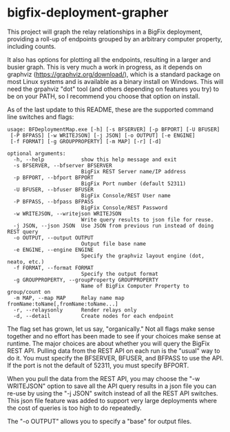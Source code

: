 # bigfix-deployment-grapher

This project will graph the relay relationships in a BigFix deployment,
providing a roll-up of endpoints grouped by an arbitrary computer property,
including counts.

It also has options for plotting all the endpoints, resulting in a larger
and busier graph. This is very much a work in progress, as it depends on
graphviz (https://graphviz.org/download/), which is a standard package
on most Linux systems and is available as a binary install on Windows.
This will need the grpahviz "dot" tool (and others depending on features you
try) to be on your PATH, so I recommend you choose that option on install.

As of the last update to this README, these are the supported command line
switches and flags:

~~~
usage: BFDeploymentMap.exe [-h] [-s BFSERVER] [-p BFPORT] [-U BFUSER]
 [-P BFPASS] [-w WRITEJSON] [-j JSON] [-o OUTPUT] [-e ENGINE]
 [-f FORMAT] [-g GROUPPROPERTY] [-m MAP] [-r] [-d]

optional arguments:
  -h, --help            show this help message and exit
  -s BFSERVER, --bfserver BFSERVER
                        BigFix REST Server name/IP address
  -p BFPORT, --bfport BFPORT
                        BigFix Port number (default 52311)
  -U BFUSER, --bfuser BFUSER
                        BigFix Console/REST User name
  -P BFPASS, --bfpass BFPASS
                        BigFix Console/REST Password
  -w WRITEJSON, --writejson WRITEJSON
                        Write query results to json file for reuse.
  -j JSON, --json JSON  Use JSON from previous run instead of doing REST query
  -o OUTPUT, --output OUTPUT
                        Output file base name
  -e ENGINE, --engine ENGINE
                        Specify the graphviz layout engine (dot, neato, etc.)
  -f FORMAT, --format FORMAT
                        Specify the output format
  -g GROUPPROPERTY, --groupProperty GROUPPROPERTY
                        Name of BigFix Computer Property to group/count on
  -m MAP, --map MAP     Relay name map fromName:toName[,fromName:toName...]
  -r, --relaysonly      Render relays only
  -d, --detail          Create nodes for each endpoint
~~~

The flag set has grown, let us say, "organically." Not all flags make sense
together and no effort has been made to see if your choices make sense at
runtime. The major choices are about whether you will query the BigFix REST API.
Pulling data from the REST API on each run is the "usual" way to do it. You must
specify the BFSERVER, BFUSER, and BFPASS to use the API. If the port is not the
default of 52311, you must specify BFPORT.

When you pull the data from the REST API, you may choose the "-w WRITEJSON"
option to save all the API query results in a json file you can re-use by
using the "-j JSON" switch instead of all the REST API switches. This json
file feature was added to support very large deployments where the cost of
queries is too high to do repeatedly.

The "-o OUTPUT" allows you to specify a "base" for output files. 

